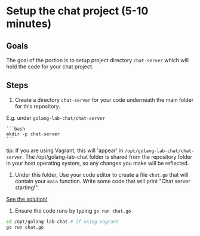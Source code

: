 # Setup the chat project (5-10 minutes)

## Goals

The goal of the portion is to setup project directory `chat-server` which will
hold the code for your chat project. 

## Steps

1. Create a directory `chat-server` for your code underneath the main folder for 
this repository.

  E.g. under `golang-lab-chat/chat-server`
  
    ```bash
    mkdir -p chat-server
    ```

  tip: If you are using Vagrant, this will 'appear' in `/opt/golang-lab-chat/chat-server`.
  The /opt/golang-lab-chat folder is shared from the repository folder in your host operating
  system, so any changes you make will be reflected.

1. Under this folder, Use your code editor to create a file `chat.go` that will contain your `main` function.  Write some
code that will print "Chat server starting!".

[See the solution!](code/01-setup/chat.go)

1. Ensure the code runs by typing `go run chat.go` 

```bash
cd /opt/golang-lab-chat # if using vagrant
go run chat.go
```

